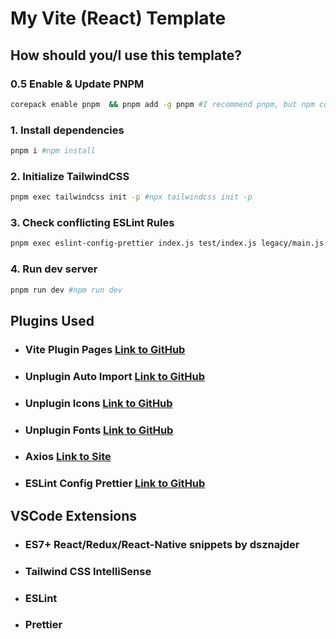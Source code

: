 # My Vite (React) Template

## How should you/I use this template?

### 0.5 Enable & Update PNPM
```bash
corepack enable pnpm  && pnpm add -g pnpm #I recommend pnpm, but npm commands are provided
```

### 1. Install dependencies
```bash
pnpm i #npm install
```
### 2. Initialize TailwindCSS
```bash
pnpm exec tailwindcss init -p #npx tailwindcss init -p
```
### 3. Check conflicting ESLint Rules
```bash
pnpm exec eslint-config-prettier index.js test/index.js legacy/main.js ##npx eslint-config-prettier index.js test/index.js legacy/main.js 
```

### 4. Run dev server
```bash
pnpm run dev #npm run dev
```
## Plugins Used

- ### Vite Plugin Pages [Link to GitHub](https://github.com/hannoeru/vite-plugin-pages?tab=readme-ov-file#react)

- ### Unplugin Auto Import [Link to GitHub](https://github.com/unplugin/unplugin-auto-import)

- ### Unplugin Icons [Link to GitHub](https://github.com/unplugin/unplugin-icons)

- ### Unplugin Fonts [Link to GitHub](https://github.com/cssninjaStudio/unplugin-fonts)

- ### Axios [Link to Site](https://axios-http.com/docs/intro)

- ### ESLint Config Prettier [Link to GitHub](https://github.com/prettier/eslint-config-prettier)

## VSCode Extensions

- ### ES7+ React/Redux/React-Native snippets by dsznajder

- ### Tailwind CSS IntelliSense

- ### ESLint

- ### Prettier